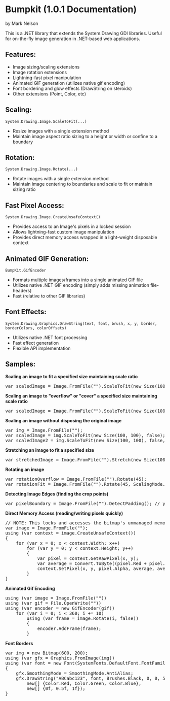 Bumpkit (1.0.1 Documentation)
=============================

by Mark Nelson

This is a .NET library that extends the System.Drawing GDI libraries.
Useful for on-the-fly image generation in .NET-based web applications.

Features:
---------
* Image sizing/scaling extensions
* Image rotation extensions
* Lightning-fast pixel manipulation
* Animated GIF generation (utilizes native gif encoding)
* Font bordering and glow effects (DrawString on steroids)
* Other extensions (Point, Color, etc)

Scaling:
--------
`System.Drawing.Image.ScaleToFit(...)`
* Resize images with a single extension method
* Maintain image aspect ratio sizing to a height or width or confine to a boundary

Rotation:
---------
`System.Drawing.Image.Rotate(...)`
* Rotate images with a single extension method
* Maintain image centering to boundaries and scale to fit or maintain sizing ratio

Fast Pixel Access:
------------------
`System.Drawing.Image.CreateUnsafeContext()`
* Provides access to an Image's pixels in a locked session
* Allows lightning-fast custom image manipulation
* Provides direct memory access wrapped in a light-weight disposable context

Animated GIF Generation:
------------------------
`BumpKit.GifEncoder`
* Formats multiple images/frames into a single animated GIF file
* Utilizes native .NET GIF encoding (simply adds missing animation file-headers)
* Fast (relative to other GIF libraries)

Font Effects:
-------------
`System.Drawing.Graphics.DrawString(text, font, brush, x, y, border, borderColors, colorOffsets)`
* Utilizes native .NET font processing
* Fast effect generation
* Flexible API implementation

Samples:
--------
**Scaling an image to fit a specified size maintaining scale ratio**
<pre>var scaledImage = Image.FromFile("").ScaleToFit(new Size(100, 100));</pre>

**Scaling an image to "overflow" or "cover" a specified size maintaining scale ratio**
<pre>var scaledImage = Image.FromFile("").ScaleToFit(new Size(100, 100), ScalingMode.Overflow);</pre>

**Scaling an image without disposing the original image**
<pre>var img = Image.FromFile("");
var scaledImage = img.ScaleToFit(new Size(100, 100), false);
var scaledImage2 = img.ScaleToFit(new Size(100, 100), false, ScalingMode.Overflow);</pre>

**Stretching an image to fit a specified size**
<pre>var stretchedImage = Image.FromFile("").Stretch(new Size(100, 100));</pre>

**Rotating an image**
<pre>var rotationOverflow = Image.FromFile("").Rotate(45);
var rotationFit = Image.FromFile("").Rotate(45, ScalingMode.FitContent); // scales down to fit corner content</pre>

**Detecting Image Edges (finding the crop points)**
<pre>var pixelBoundary = Image.FromFile("").DetectPadding(); // you can also specify the background color if it is not transparent</pre>

**Direct Memory Access (reading/writing pixels quickly)**
<pre>// NOTE: This locks and accesses the bitmap's unmanaged memory. This is NOT thread-safe.
var image = Image.FromFile("");
using (var context = image.CreateUnsafeContext())
{
	for (var x = 0; x &lt; context.Width; x++)
		for (var y = 0; y &lt; context.Height; y++)
		{
			var pixel = context.GetRawPixel(x, y);
			var average = Convert.ToByte((pixel.Red + pixel.Green + pixel.Blue)/3d);
			context.SetPixel(x, y, pixel.Alpha, average, average, average);
		}
}</pre>

**Animated Gif Encoding**
<pre>using (var image = Image.FromFile(""))
using (var gif = File.OpenWrite(""))
using (var encoder = new GifEncoder(gif))
	for (var i = 0; i &lt; 360; i += 10)
		using (var frame = image.Rotate(i, false))
		{
			encoder.AddFrame(frame);
		}</pre>
		
**Font Borders**
<pre>var img = new Bitmap(600, 200);
using (var gfx = Graphics.FromImage(img))
using (var font = new Font(SystemFonts.DefaultFont.FontFamily, 50))
{
	gfx.SmoothingMode = SmoothingMode.AntiAlias;
	gfx.DrawString("ABCabc123", font, Brushes.Black, 0, 0, 50,
		new[] {Color.Red, Color.Green, Color.Blue},
		new[] {0f, 0.5f, 1f});
}</pre>